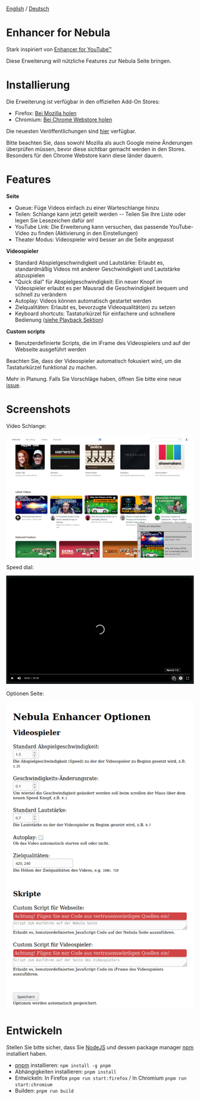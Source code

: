 [English](README.md) / [Deutsch](README.DE.md)


# Enhancer for Nebula

Stark inspiriert von [Enhancer for YouTube&trade;](https://www.mrfdev.com/enhancer-for-youtube)

Diese Erweiterung will nützliche Features zur Nebula Seite bringen.


# Installierung

Die Erweiterung ist verfügbar in den offiziellen Add-On Stores:

- Firefox: [Bei Mozilla holen](https://addons.mozilla.org/de-DE/firefox/addon/enhancer-for-nebula/)
- Chromium: [Bei Chrome Webstore holen](https://chrome.google.com/webstore/detail/enhancer-for-nebula/niaholaehmipmbpoagjmdlocnhakeonl)

Die neuesten Veröffentlichungen sind [hier](https://github.com/cpiber/NebulaEnhance/releases) verfügbar.

Bitte beachten Sie, dass sowohl Mozilla als auch Google meine Änderungen überprüfen müssen, bevor diese sichtbar gemacht werden in den Stores. Besonders für den Chrome Webstore kann diese länder dauern.


# Features

**Seite**
- Queue: Füge Videos einfach zu einer Warteschlange hinzu
- Teilen: Schlange kann jetzt geteilt werden -- Teilen Sie Ihre Liste oder legen Sie Lesezeichen dafür an!
- YouTube Link: Die Erweiterung kann versuchen, das passende YouTube-Video zu finden (Aktivierung in den Einstellungen)
- Theater Modus: Videospieler wird besser an die Seite angepasst

**Videospieler**
- Standard Abspielgeschwindigkeit und Lautstärke: Erlaubt es, standardmäßig Videos mit anderer Geschwindigkeit und Lautstärke abzuspielen
- "Quick dial" für Abspielgeschwindigkeit: Ein neuer Knopf im Videospieler erlaubt es per Mausrad die Geschwindigkeit bequem und schnell zu verändern
- Autoplay: Videos können automatisch gestartet werden
- Zielqualitäten: Erlaubt es, bevorzugte Videoqualität(en) zu setzen
- Keyboard shortcuts: Tastaturkürzel für einfachere und schnellere Bedienung ([siehe Playback Sektion](https://www.mrfdev.com/youtube-keyboard-shortcuts))

**Custom scripts**
- Benutzerdefinierte Scripts, die im iFrame des Videospielers und auf der Webseite ausgeführt werden

Beachten Sie, dass der Videospieler automatisch fokusiert wird, um die Tastaturkürzel funktional zu machen.

Mehr in Planung. Falls Sie Vorschläge haben, öffnen Sie bitte eine neue [issue](https://github.com/cpiber/NebulaEnhance/issues).


# Screenshots

Video Schlange:

![Queue / Video Warteschlange.](static/Screenshot3_de.png)

Speed dial:

![Speed dial. Mausrad Scrollen um Geschwindigkeit zu ändern.](static/Screenshot1.png)

Optionen Seite:

![Options.](static/Screenshot2_de.png)


# Entwickeln

Stellen Sie bitte sicher, dass Sie [NodeJS](https://nodejs.org/) und dessen package manager [npm](https://www.npmjs.com/) installiert haben.

- [pnpm](https://github.com/pnpm/pnpm) installieren: `npm install -g pnpm`
- Abhängigkeiten installieren: `pnpm install`
- Entwickeln: In Firefox `pnpm run start:firefox` / In Chromium `pnpm run start:chromium`
- Builden: `pnpm run build`
